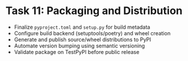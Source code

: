 # Task 11: Packaging and Distribution

- Finalize `pyproject.toml` and `setup.py` for build metadata
- Configure build backend (setuptools/poetry) and wheel creation
- Generate and publish source/wheel distributions to PyPI
- Automate version bumping using semantic versioning
- Validate package on TestPyPI before public release
